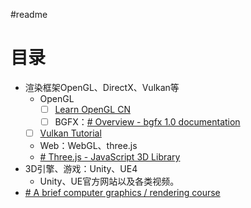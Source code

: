#readme
# 目录
- 渲染框架OpenGL、DirectX、Vulkan等
	- OpenGL
		- [ ] [Learn OpenGL CN](https://learnopengl-cn.github.io/)
		- [ ] BGFX：[# Overview - bgfx 1.0 documentation](https://bkaradzic.github.io/bgfx/overview.html)
	- [ ] [Vulkan Tutorial](https://link.zhihu.com/?target=https%3A//vulkan-tutorial.com/)
	- Web：WebGL、three.js
	- [# Three.js - JavaScript 3D Library](https://link.zhihu.com/?target=https%3A//threejs.org/)
- 3D引擎、游戏：Unity、UE4
	- Unity、UE官方网站以及各类视频。
- [# A brief computer graphics / rendering course](https://github.com/ssloy/tinyrenderer)